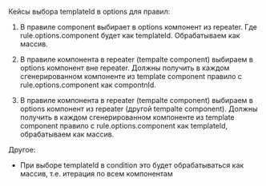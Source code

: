 Кейсы выбора templateId в options для правил:

1. В правиле component выбирает в options компонент из repeater. Где rule.options.component будет как templateId. Обрабатываем как массив.

2. В правиле компонента в repeater (tempalte component) выбираем в options компонент вне repeater. Должны получить в каждом сгенерированном компоненте из template component правило с rule.options.component как compontnId.

3. В правиле компонента в repeater (tempalte component) выбираем в options компонент из repeater (другой tempalte component). Должны получить в каждом сгенерированном компоненте из template component правило с rule.options.component как templateId, обрабатываем как массив.



Другое:
- При выборе templateId в condition это будет обрабатываться как массив, т.е. итерация по всем компонентам


